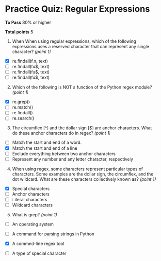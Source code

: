 # Practice Quiz: Regular Expressions

__To Pass__ 80% or higher

__Total points__ 5

1. When When using regular expressions, which of the following expressions uses a reserved character that can represent any single character? _(point 1)_
- [x] re.findall(f.n, text)
- [ ] re.findall(fu$, text)
- [ ] re.findall(fu$, text)
- [ ] re.findall(fu$, text)

2. Which of the following is NOT a function of the Python regex module? _(point 1)_
- [x] re.grep()
- [ ] re.match()
- [ ] re.findall()
- [ ] re.search()

3. The circumflex [^] and the dollar sign [$] are anchor characters. What do these anchor characters do in regex? _(point 1)_
- [ ] Match the start and end of a word.
- [x] Match the start and end of a line
- [ ] Exclude everything between two anchor characters
- [ ] Represent any number and any letter character, respectively

4. When using regex, some characters represent particular types of characters. Some examples are the dollar sign, the circumflex, and the dot wildcard. What are these characters collectively known as? _(point 1)_
- [x] Special characters
- [ ] Anchor characters
- [ ] Literal characters
- [ ] Wildcard characters

5. What is grep? _(point 1)_
- [ ] An operating system
- [ ] A command for parsing strings in Python
- [x] A commnd-line regex tool
- [ ] A type of special character

